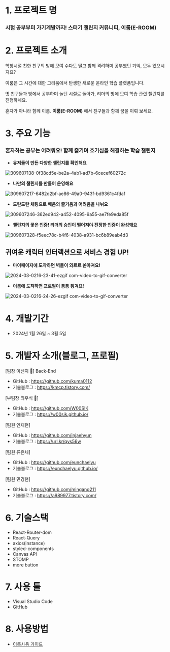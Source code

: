 # 1. 프로젝트 명
### 시험 공부부터 가기계발까지! 스터기 챌린지 커뮤니티, 이룸(E-ROOM)

# 2. 프로젝트 소개
학창시절 친한 친구의 방에 모여 수다도 떨고 함께 격려하며 공부했던 기억, 모두 있으시지요?

이룸은 그 시간에 대한 그리움에서 탄생한 새로운 온라인 학습 플랫폼입니다.

옛 친구들과 방에서 공부하며 놀던 시절로 돌아가, 리더의 방에 모여 학습 관련 챌린지를 진행하세요. 

혼자가 아니라 함께 이룸. __이룸(E-ROOM)__ 에서 친구들과 함께 꿈을 이뤄 보세요.

# 3. 주요 기능
### 혼자하는 공부는 어려워요! 함께 즐기며 호기심을 해결하는 학습 챌린지

- **유저들이 만든 다양한 챌린지를 확인해요**
  
![309607138-0f38cd5e-be2a-4ab1-ad7b-6cecef60272c](https://github.com/Eroom-Project/Eroom-Project-FE/assets/39895634/fd38f765-582b-4859-a69a-5f7c6905741f)


- **나만의 챌린지를 만들어 운영해요**
  
![309607217-6482d2bf-ae86-49a0-943f-bd9361c4fdaf](https://github.com/Eroom-Project/Eroom-Project-FE/assets/39895634/a397f212-b842-4854-91d5-f7dd5692e39a)


- **도란도란 채팅으로 배움의 즐거움과 어려움을 나눠요**
  
![309607246-362ed942-a452-4095-9a55-ae7fe9eda85f](https://github.com/Eroom-Project/Eroom-Project-FE/assets/39895634/497635bd-fa1b-4d9b-b8f1-778819515fda)


- **챌린지의 꽃은 인증! 리더의 승인이 떨어져야 진정한 인증이 완성돼요**
  
![309607328-f5eec78c-b4f6-4038-a931-bc6b89eab4d3](https://github.com/Eroom-Project/Eroom-Project-FE/assets/39895634/510c8be6-7976-40f3-81fc-845e04978b64)



## 귀여운 캐릭터 인터랙션으로 서비스 경험 UP!
 - **마이페이지에 도착하면 벽돌이 와르르 쏟아져요!**
      
![2024-03-0216-23-41-ezgif com-video-to-gif-converter](https://github.com/Eroom-Project/Eroom-Project-FE/assets/39895634/ff4b20d0-a5f8-46f0-a7bc-d3769d625cf6)

 - **이룸에 도착하면 프로필이 통통 튕겨요!**
   
![2024-03-0216-24-26-ezgif com-video-to-gif-converter](https://github.com/Eroom-Project/Eroom-Project-FE/assets/39895634/e0eee885-25be-4418-9728-fdbfe3468129)

            
# 4. 개발기간 
- 2024년 1월 26일 ~ 3월 5일
  
# 5. 개발자 소개(블로그, 프로필)

[팀장 이신지 👑] Back-End 
  - GitHub : https://github.com/kuma0112
  - 기술블로그 : https://kmcp.tistory.com/
    
[부팀장 최우식 👑]
  - GitHub : https://github.com/W00SIK
  - 기술블로그 : https://w00sik.github.io/

[팀원 인재현]
  - GitHub : https://github.com/injaehyun
  - 기술블로그 : https://url.kr/qvs56w
    
[팀원 류은채]
  - GitHub : https://github.com/eunchaelyu
  - 기술블로그 : https://eunchaelyu.github.io/
    
[팀원 민경현]
  - GitHub : https://github.com/mingang211
  - 기술블로그 : https://a989977.tistory.com/
    
# 6. 기술스택
  - React-Router-dom
  - React-Query
  - axios(instance)
  - styled-components
  - Canvas API
  - STOMP
  - more button

# 7. 사용 툴
  - Visual Studio Code
  - GitHub
    
# 8. 사용방법
  - [이룸사용 가이드](https://www.notion.so/f9cbfd07d6f243539399cd2440c16025?pvs=4)
  
